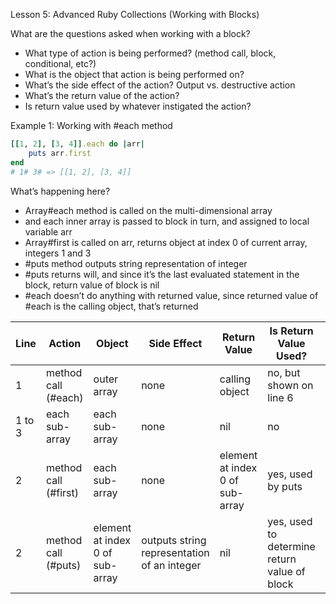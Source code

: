 Lesson 5: Advanced Ruby Collections (Working with Blocks)

What are the questions asked when working with a block?
* What type of action is being performed? (method call, block, conditional, etc?)
* What is the object that action is being performed on?
* What’s the side effect of the action? Output vs. destructive action
* What’s the return value of the action?
* Is return value used by whatever instigated the action?

Example 1: Working with #each method

```ruby
[[1, 2], [3, 4]].each do |arr| 
    puts arr.first 
end
# 1# 3# => [[1, 2], [3, 4]]
```

What’s happening here?
* Array#each method is called on the multi-dimensional array 
* and each inner array is passed to block in turn, and assigned to local variable arr
* Array#first is called on arr, returns object at index 0 of current array, integers 1 and 3
* #puts method outputs string representation of integer
* #puts returns will, and since it’s the last evaluated statement in the block, return value of block is nil
* #each doesn’t do anything with returned value, since returned value of #each is the calling object, that’s returned

| Line      | Action                | Object                            | Side Effect                                   | Return Value                      | Is Return Value Used?                         |       |
|--------   |---------------------- |---------------------------------  |---------------------------------------------  |---------------------------------  |---------------------------------------------- |---    |
| 1         | method call (#each)   | outer array                       | none                                          | calling object                    | no, but shown on line 6                       |       |
| 1 to 3    | each sub-array        | each sub-array                    | none                                          | nil                               | no                                            |       |
| 2         | method call (#first)  | each sub-array                    | none                                          | element at index 0 of sub-array   | yes, used by puts                             |       |
| 2         | method call (#puts)   | element at index 0 of sub-array   | outputs string representation of an integer   | nil                               | yes, used to determine return value of block  |       |

